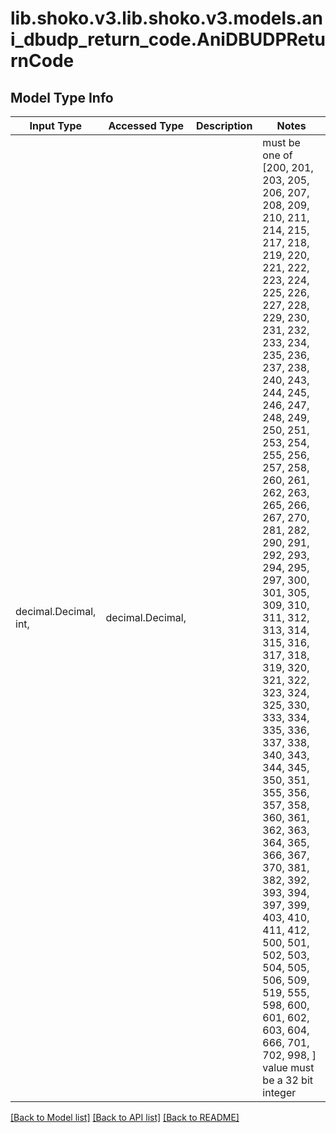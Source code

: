# lib.shoko.v3.lib.shoko.v3.models.ani_dbudp_return_code.AniDBUDPReturnCode

## Model Type Info
Input Type | Accessed Type | Description | Notes
------------ | ------------- | ------------- | -------------
decimal.Decimal, int,  | decimal.Decimal,  |  | must be one of [200, 201, 203, 205, 206, 207, 208, 209, 210, 211, 214, 215, 217, 218, 219, 220, 221, 222, 223, 224, 225, 226, 227, 228, 229, 230, 231, 232, 233, 234, 235, 236, 237, 238, 240, 243, 244, 245, 246, 247, 248, 249, 250, 251, 253, 254, 255, 256, 257, 258, 260, 261, 262, 263, 265, 266, 267, 270, 281, 282, 290, 291, 292, 293, 294, 295, 297, 300, 301, 305, 309, 310, 311, 312, 313, 314, 315, 316, 317, 318, 319, 320, 321, 322, 323, 324, 325, 330, 333, 334, 335, 336, 337, 338, 340, 343, 344, 345, 350, 351, 355, 356, 357, 358, 360, 361, 362, 363, 364, 365, 366, 367, 370, 381, 382, 392, 393, 394, 397, 399, 403, 410, 411, 412, 500, 501, 502, 503, 504, 505, 506, 509, 519, 555, 598, 600, 601, 602, 603, 604, 666, 701, 702, 998, ] value must be a 32 bit integer

[[Back to Model list]](../../README.md#documentation-for-models) [[Back to API list]](../../README.md#documentation-for-api-endpoints) [[Back to README]](../../README.md)

